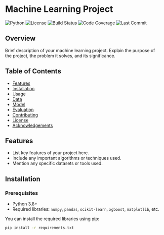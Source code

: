 # Machine Learning Project

![Python](https://img.shields.io/badge/python-3.8%2B-blue.svg)
![License](https://img.shields.io/badge/license-MIT-green.svg)
![Build Status](https://img.shields.io/github/actions/workflow/status/username/repository/build.yml?branch=main)
![Code Coverage](https://img.shields.io/codecov/c/github/username/repository)
![Last Commit](https://img.shields.io/github/last-commit/username/repository)

## Overview

Brief description of your machine learning project. Explain the purpose of the project, the problem it solves, and its significance.

## Table of Contents

- [Features](#features)
- [Installation](#installation)
- [Usage](#usage)
- [Data](#data)
- [Model](#model)
- [Evaluation](#evaluation)
- [Contributing](#contributing)
- [License](#license)
- [Acknowledgements](#acknowledgements)

## Features

- List key features of your project here.
- Include any important algorithms or techniques used.
- Mention any specific datasets or tools used.

## Installation

### Prerequisites

- Python 3.8+
- Required libraries: `numpy`, `pandas`, `scikit-learn`, `xgboost`, `matplotlib`, etc.

You can install the required libraries using pip:

```bash
pip install -r requirements.txt
